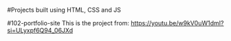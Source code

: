 #Projects built using HTML, CSS and JS

#102-portfolio-site
This is the project from: https://youtu.be/w9kV0uW1dmI?si=ULyxpf6Q94_06JXd